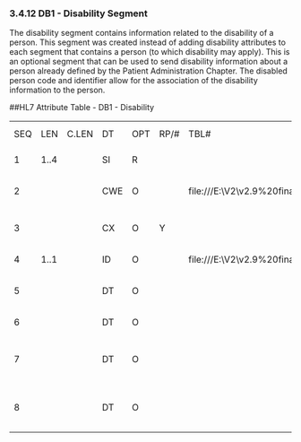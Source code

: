 ### 3.4.12 DB1 - Disability Segment

The disability segment contains information related to the disability of a person. This segment was created instead of adding disability attributes to each segment that contains a person (to which disability may apply). This is an optional segment that can be used to send disability information about a person already defined by the Patient Administration Chapter. The disabled person code and identifier allow for the association of the disability information to the person.

##HL7 Attribute Table - DB1 - Disability

|     |     |     |     |     |     |     |     |     |
| --- | --- | --- | --- | --- | --- | --- | --- | --- |
| SEQ | LEN | C.LEN | DT | OPT | RP/# | TBL# | ITEM# | ELEMENT NAME |
| 1 | 1..4 |  | SI | R |  |  | 01283 | Set ID - DB1 |
| 2 |  |  | CWE | O |  | file:///E:\V2\v2.9%20final%20Nov%20from%20Frank\V29_CH02C_Tables.docx#HL70334[0334] | 01284 | Disabled Person Code |
| 3 |  |  | CX | O | Y |  | 01285 | Disabled Person Identifier |
| 4 | 1..1 |  | ID | O |  | file:///E:\V2\v2.9%20final%20Nov%20from%20Frank\V29_CH02C_Tables.docx#HL70136[0136] | 01286 | Disability Indicator |
| 5 |  |  | DT | O |  |  | 01287 | Disability Start Date |
| 6 |  |  | DT | O |  |  | 01288 | Disability End Date |
| 7 |  |  | DT | O |  |  | 01289 | Disability Return to Work Date |
| 8 |  |  | DT | O |  |  | 01290 | Disability Unable to Work Date |
